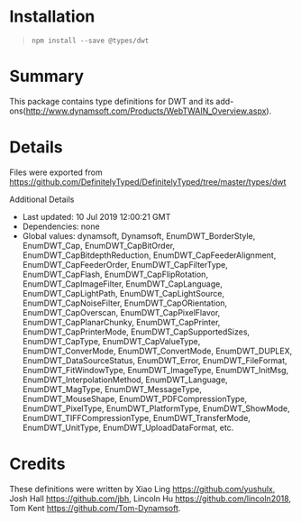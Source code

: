 # Installation
> `npm install --save @types/dwt`

# Summary
This package contains type definitions for DWT and its add-ons(http://www.dynamsoft.com/Products/WebTWAIN_Overview.aspx).

# Details
Files were exported from https://github.com/DefinitelyTyped/DefinitelyTyped/tree/master/types/dwt

Additional Details
 * Last updated: 10 Jul 2019 12:00:21 GMT
 * Dependencies: none
 * Global values: dynamsoft, Dynamsoft, EnumDWT_BorderStyle, EnumDWT_Cap, EnumDWT_CapBitOrder, EnumDWT_CapBitdepthReduction, EnumDWT_CapFeederAlignment, EnumDWT_CapFeederOrder, EnumDWT_CapFilterType, EnumDWT_CapFlash, EnumDWT_CapFlipRotation, EnumDWT_CapImageFilter, EnumDWT_CapLanguage, EnumDWT_CapLightPath, EnumDWT_CapLightSource, EnumDWT_CapNoiseFilter, EnumDWT_CapORientation, EnumDWT_CapOverscan, EnumDWT_CapPixelFlavor, EnumDWT_CapPlanarChunky, EnumDWT_CapPrinter, EnumDWT_CapPrinterMode, EnumDWT_CapSupportedSizes, EnumDWT_CapType, EnumDWT_CapValueType, EnumDWT_ConverMode, EnumDWT_ConvertMode, EnumDWT_DUPLEX, EnumDWT_DataSourceStatus, EnumDWT_Error, EnumDWT_FileFormat, EnumDWT_FitWindowType, EnumDWT_ImageType, EnumDWT_InitMsg, EnumDWT_InterpolationMethod, EnumDWT_Language, EnumDWT_MagType, EnumDWT_MessageType, EnumDWT_MouseShape, EnumDWT_PDFCompressionType, EnumDWT_PixelType, EnumDWT_PlatformType, EnumDWT_ShowMode, EnumDWT_TIFFCompressionType, EnumDWT_TransferMode, EnumDWT_UnitType, EnumDWT_UploadDataFormat, etc.

# Credits
These definitions were written by Xiao Ling <https://github.com/yushulx>, Josh Hall <https://github.com/jbh>, Lincoln Hu <https://github.com/lincoln2018>, Tom Kent <https://github.com/Tom-Dynamsoft>.
